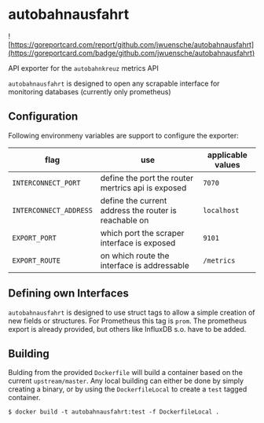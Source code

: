 # autobahnausfahrt

![https://goreportcard.com/report/github.com/jwuensche/autobahnausfahrt](https://goreportcard.com/badge/github.com/jwuensche/autobahnausfahrt)

API exporter for the `autobahnkreuz` metrics API

`autobahnausfahrt` is designed to open any scrapable interface for monitoring databases (currently only prometheus)

## Configuration

Following environmeny variables are support to configure the exporter:

| flag   |  use | applicable values|
| ------|------|------------------|
| `INTERCONNECT_PORT` | define the port the router mertrics api is exposed | `7070` |
| `INTERCONNECT_ADDRESS` | define the current address the router is reachable on | `localhost` |
| `EXPORT_PORT` | which port the scraper interface is exposed | `9101` |
| `EXPORT_ROUTE` | on which route the interface is addressable | `/metrics` |

## Defining own Interfaces

`autobahnausfahrt` is designed to use struct tags to allow a simple creation of new fields or structures. For Prometheus this tag is `prom`. The prometheus export is already provided, but others like InfluxDB s.o. have to be added.

## Building
Bulding from the provided `Dockerfile` will build a container based on the current `upstream/master`. Any local building can either be done by simply creating a binary, or by using the `DockerfileLocal` to create a `test` tagged container.

```
$ docker build -t autobahnausfahrt:test -f DockerfileLocal .
```
